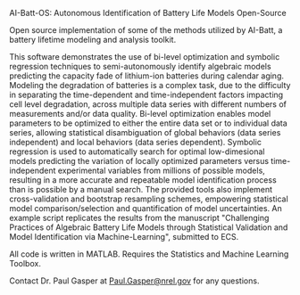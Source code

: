 AI-Batt-OS: Autonomous Identification of Battery Life Models Open-Source

Open source implementation of some of the methods utilized by AI-Batt, a battery lifetime modeling and analysis toolkit.

This software demonstrates the use of bi-level optimization and symbolic regression techniques to semi-autonomously identify algebraic models predicting the capacity fade of lithium-ion batteries during calendar aging. Modeling the degradation of batteries is a complex task, due to the difficulty in separating the time-dependent and time-independent factors impacting cell level degradation, across multiple data series with different numbers of measurements and/or data quality. Bi-level optimization enables model parameters to be optimized to either the entire data set or to individual data series, allowing statistical disambiguation of global behaviors (data series independent) and local behaviors (data series dependent). Symbolic regression is used to automatically search for optimal low-dimesional models predicting the variation of locally optimized parameters versus time-independent experimental variables from millions of possible models, resulting in a more accurate and repeatable model identification process than is possible by a manual search. The provided tools also implement cross-validation and bootstrap resampling schemes, empowering statistical model comparison/selection and quantification of model uncertainties. 
An example script replicates the results from the manuscript "Challenging Practices of Algebraic Battery Life Models through Statistical Validation and Model Identification via Machine-Learning", submitted to ECS. 

All code is written in MATLAB. Requires the Statistics and Machine Learning Toolbox.

Contact Dr. Paul Gasper at Paul.Gasper@nrel.gov for any questions.
